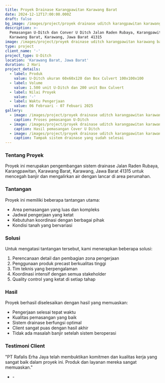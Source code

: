 ```yaml
---
title: Proyek Drainase Karangpawitan Karawang Barat
date: 2024-12-12T17:00:00.000Z
draft: false
bg_image: /images/project/proyek drainase uditch karangpawitan karawang barat.jpeg
description: >-
  Pemasangan U-Ditch dan Conver U Ditch Jalan Raden Rubaya, Karangpawitan,
  Karawang Barat, Karawang, Jawa Barat 41315
image: /images/project/proyek drainase uditch karangpawitan karawang barat.jpeg
type: project
client_name: '-'
project_type: U-Ditch
location: 'Karawang Barat, Jawa Barat'
duration: 2 Hari
project_details:
  - label: Produk
    value: U-Ditch ukuran 60x60x120 dan Box Culvert 100x100x100
  - label: Volume
    value: 1.500 unit U-Ditch dan 200 unit Box Culvert
  - label: Nilai Proyek
    value: '-'
  - label: Waktu Pengerjaan
    value: 06 Februari - 07 Febuari 2025
gallery:
  - image: /images/project/proyek drainase uditch karangpawitan karawang barat.jpeg
    caption: Proses pemasangan U-Ditch
  - image: /images/project/proyek drainase uditch karangpawitan karawang barat.jpeg
    caption: Hasil pemasangan Cover U Ditch
  - image: /images/project/proyek drainase uditch karangpawitan karawang barat.jpeg
    caption: Tampak sistem drainase yang sudah selesai
---
```


### Tentang Proyek

Proyek ini merupakan pengembangan sistem drainase Jalan Raden Rubaya, Karangpawitan, Karawang Barat, Karawang, Jawa Barat 41315 untuk mencegah banjir dan mengalirkan air dengan lancar di area perumahan.

### Tantangan

Proyek ini memiliki beberapa tantangan utama:

* Area pemasangan yang luas dan kompleks
* Jadwal pengerjaan yang ketat
* Kebutuhan koordinasi dengan berbagai pihak
* Kondisi tanah yang bervariasi

### Solusi

Untuk mengatasi tantangan tersebut, kami menerapkan beberapa solusi:

1. Perencanaan detail dan pembagian zona pengerjaan
2. Penggunaan produk precast berkualitas tinggi
3. Tim teknis yang berpengalaman
4. Koordinasi intensif dengan semua stakeholder
5. Quality control yang ketat di setiap tahap

### Hasil

Proyek berhasil diselesaikan dengan hasil yang memuaskan:

* Pengerjaan selesai tepat waktu
* Kualitas pemasangan yang baik
* Sistem drainase berfungsi optimal
* Client sangat puas dengan hasil akhir
* Tidak ada masalah banjir setelah sistem beroperasi

### Testimoni Client

"PT Rafalis Erha Jaya telah membuktikan komitmen dan kualitas kerja yang sangat baik dalam proyek ini. Produk dan layanan mereka sangat memuaskan."

* \-
